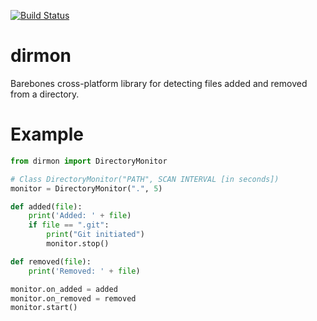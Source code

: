 [![Build Status](https://travis-ci.org/ayancey/dirmon.svg)](https://travis-ci.org/ayancey/dirmon)
# dirmon
Barebones cross-platform library for detecting files added and removed from a directory.

# Example
```python
from dirmon import DirectoryMonitor

# Class DirectoryMonitor("PATH", SCAN INTERVAL [in seconds])
monitor = DirectoryMonitor(".", 5)

def added(file):
	print('Added: ' + file)
	if file == ".git":
		print("Git initiated")
		monitor.stop()

def removed(file):
	print('Removed: ' + file)

monitor.on_added = added
monitor.on_removed = removed
monitor.start()
```

